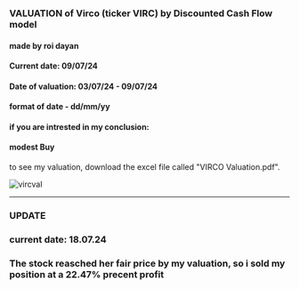### VALUATION of Virco (ticker VIRC) by Discounted Cash Flow model
#### made by roi dayan
#### Current date: 09/07/24
#### Date of valuation: 03/07/24 - 09/07/24
#### format of date - dd/mm/yy

#### if you are intrested in my conclusion:
#### modest Buy

to see my valuation, download the excel file called "VIRCO Valuation.pdf".

![vircval](https://github.com/Royd12386/Virco-DCF-Valuation/assets/157809626/47e91524-8abe-415f-8f35-5535bf8175b6)

-------------------
### UPDATE
### current date: 18.07.24
### The stock reasched her fair price by my valuation, so i sold my position at a 22.47% precent profit
